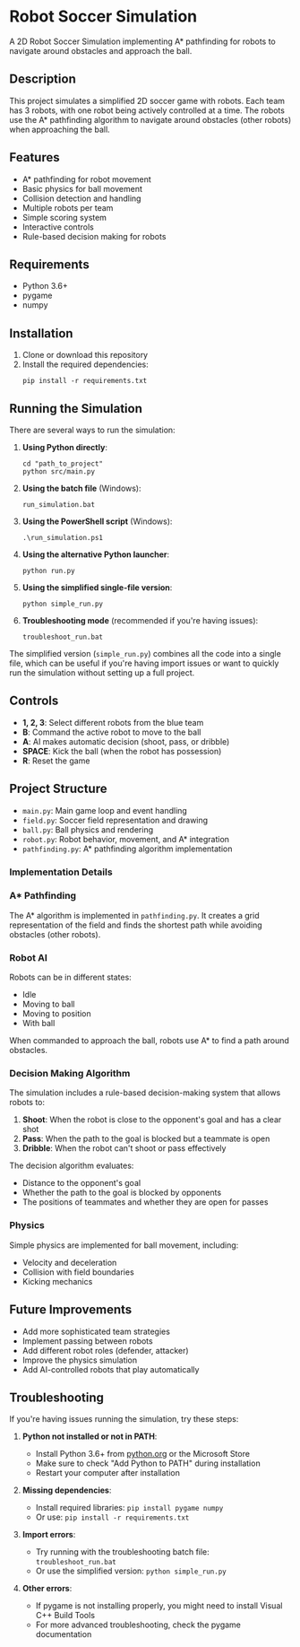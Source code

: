 # Robot Soccer Simulation

A 2D Robot Soccer Simulation implementing A\* pathfinding for robots to navigate around obstacles and approach the ball.

## Description

This project simulates a simplified 2D soccer game with robots. Each team has 3 robots, with one robot being actively controlled at a time. The robots use the A\* pathfinding algorithm to navigate around obstacles (other robots) when approaching the ball.

## Features

- A\* pathfinding for robot movement
- Basic physics for ball movement
- Collision detection and handling
- Multiple robots per team
- Simple scoring system
- Interactive controls
- Rule-based decision making for robots

## Requirements

- Python 3.6+
- pygame
- numpy

## Installation

1. Clone or download this repository
2. Install the required dependencies:
   ```
   pip install -r requirements.txt
   ```

## Running the Simulation

There are several ways to run the simulation:

1. **Using Python directly**:

   ```
   cd "path_to_project"
   python src/main.py
   ```

2. **Using the batch file** (Windows):

   ```
   run_simulation.bat
   ```

3. **Using the PowerShell script** (Windows):

   ```
   .\run_simulation.ps1
   ```

4. **Using the alternative Python launcher**:

   ```
   python run.py
   ```

5. **Using the simplified single-file version**:

   ```
   python simple_run.py
   ```

6. **Troubleshooting mode** (recommended if you're having issues):
   ```
   troubleshoot_run.bat
   ```

The simplified version (`simple_run.py`) combines all the code into a single file, which can be useful if you're having import issues or want to quickly run the simulation without setting up a full project.

## Controls

- **1, 2, 3**: Select different robots from the blue team
- **B**: Command the active robot to move to the ball
- **A**: AI makes automatic decision (shoot, pass, or dribble)
- **SPACE**: Kick the ball (when the robot has possession)
- **R**: Reset the game

## Project Structure

- `main.py`: Main game loop and event handling
- `field.py`: Soccer field representation and drawing
- `ball.py`: Ball physics and rendering
- `robot.py`: Robot behavior, movement, and A\* integration
- `pathfinding.py`: A\* pathfinding algorithm implementation

### Implementation Details

### A\* Pathfinding

The A\* algorithm is implemented in `pathfinding.py`. It creates a grid representation of the field and finds the shortest path while avoiding obstacles (other robots).

### Robot AI

Robots can be in different states:

- Idle
- Moving to ball
- Moving to position
- With ball

When commanded to approach the ball, robots use A\* to find a path around obstacles.

### Decision Making Algorithm

The simulation includes a rule-based decision-making system that allows robots to:

1. **Shoot**: When the robot is close to the opponent's goal and has a clear shot
2. **Pass**: When the path to the goal is blocked but a teammate is open
3. **Dribble**: When the robot can't shoot or pass effectively

The decision algorithm evaluates:

- Distance to the opponent's goal
- Whether the path to the goal is blocked by opponents
- The positions of teammates and whether they are open for passes

### Physics

Simple physics are implemented for ball movement, including:

- Velocity and deceleration
- Collision with field boundaries
- Kicking mechanics

## Future Improvements

- Add more sophisticated team strategies
- Implement passing between robots
- Add different robot roles (defender, attacker)
- Improve the physics simulation
- Add AI-controlled robots that play automatically

## Troubleshooting

If you're having issues running the simulation, try these steps:

1. **Python not installed or not in PATH**:

   - Install Python 3.6+ from [python.org](https://www.python.org/downloads/) or the Microsoft Store
   - Make sure to check "Add Python to PATH" during installation
   - Restart your computer after installation

2. **Missing dependencies**:

   - Install required libraries: `pip install pygame numpy`
   - Or use: `pip install -r requirements.txt`

3. **Import errors**:

   - Try running with the troubleshooting batch file: `troubleshoot_run.bat`
   - Or use the simplified version: `python simple_run.py`

4. **Other errors**:
   - If pygame is not installing properly, you might need to install Visual C++ Build Tools
   - For more advanced troubleshooting, check the pygame documentation
